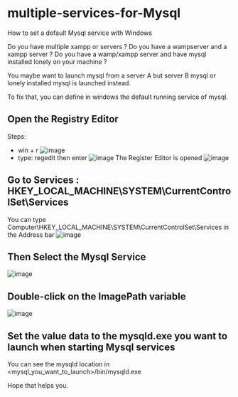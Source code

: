 # multiple-services-for-Mysql
How to set a default Mysql service with Windows

Do you have multiple xampp or servers ? 
Do you have a wampserver and a xampp server ?
Do you have a wamp/xampp server and have mysql installed lonely on your machine ?

You maybe want to launch mysql from a server A but server B mysql or lonely installed mysql is launched instead.

To fix that, you can define in windows the default running service of mysql.

## Open the Registry Editor
Steps:
* win + r
![image](https://user-images.githubusercontent.com/96789008/199275200-c3d40efb-a66e-42cb-ae56-e5e561175673.png)
* type: regedit then enter
![image](https://user-images.githubusercontent.com/96789008/199275520-1f5d2751-de60-4b13-8614-df3eb954be34.png)
The Register Editor is opened 
![image](https://user-images.githubusercontent.com/96789008/199276068-ce3c3909-9658-4173-989d-1a1f942ad45b.png)

## Go to Services : HKEY_LOCAL_MACHINE\SYSTEM\CurrentControlSet\Services
You can type Computer\HKEY_LOCAL_MACHINE\SYSTEM\CurrentControlSet\Services in the Address bar
![image](https://user-images.githubusercontent.com/96789008/199276449-d4bed8be-2db2-4f08-8039-235a6811ad6a.png)

## Then Select the Mysql Service
![image](https://user-images.githubusercontent.com/96789008/199276857-508118a9-ffaa-4453-ab91-6f72c5a90f18.png)

## Double-click on the ImagePath variable
 ![image](https://user-images.githubusercontent.com/96789008/199277304-8bd49794-b8a4-4db9-a136-a24db2db2998.png)

## Set the value data to the mysqld.exe you want to launch when starting Mysql services
You can see the mysqld location in <mysql_you_want_to_launch>/bin/mysqld.exe

Hope that helps you.
